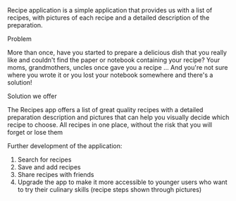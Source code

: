 Recipe application is a simple application that provides us with a list of recipes, with pictures of each recipe and a detailed description of the preparation.

Problem

More than once, have you started to prepare a delicious dish that you really like and couldn't find the paper or notebook containing your recipe?
Your moms, grandmothers, uncles once gave you a recipe ... And you're not sure where you wrote it or you lost your notebook somewhere and there's a solution!

Solution we offer

The Recipes app offers a list of great quality recipes with a detailed preparation description and pictures that can help you visually decide which recipe to choose. All recipes in one place, without the risk that you will forget or lose them

Further development of the application: 

1. Search for recipes 
2. Save and add recipes 
3. Share recipes with friends
4. Upgrade the app to make it more accessible to younger users who want to try their culinary skills (recipe steps shown through pictures)


